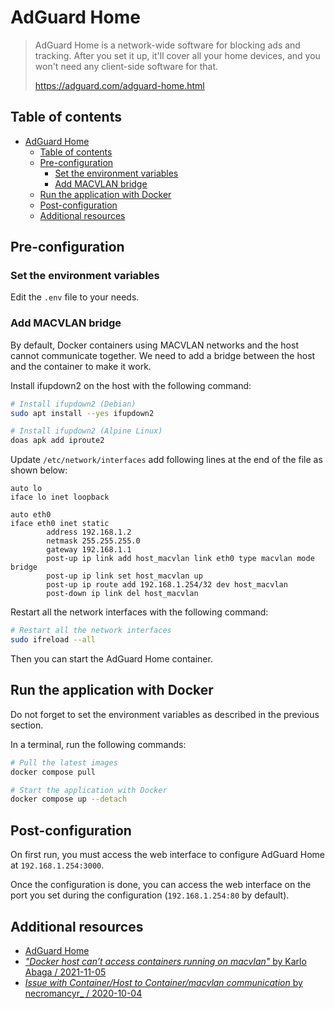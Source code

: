 # AdGuard Home

> AdGuard Home is a network-wide software for blocking ads and tracking. After
> you set it up, it'll cover all your home devices, and you won't need any
> client-side software for that.
>
> <https://adguard.com/adguard-home.html>

## Table of contents

- [AdGuard Home](#adguard-home)
  - [Table of contents](#table-of-contents)
  - [Pre-configuration](#pre-configuration)
    - [Set the environment variables](#set-the-environment-variables)
    - [Add MACVLAN bridge](#add-macvlan-bridge)
  - [Run the application with Docker](#run-the-application-with-docker)
  - [Post-configuration](#post-configuration)
  - [Additional resources](#additional-resources)

## Pre-configuration

### Set the environment variables

Edit the `.env` file to your needs.

### Add MACVLAN bridge

By default, Docker containers using MACVLAN networks and the host cannot
communicate together. We need to add a bridge between the host and the container
to make it work.

Install ifupdown2 on the host with the following command:

```sh
# Install ifupdown2 (Debian)
sudo apt install --yes ifupdown2

# Install ifupdown2 (Alpine Linux)
doas apk add iproute2
```

Update `/etc/network/interfaces` add following lines at the end of the file as
shown below:

```text
auto lo
iface lo inet loopback

auto eth0
iface eth0 inet static
        address 192.168.1.2
        netmask 255.255.255.0
        gateway 192.168.1.1
        post-up ip link add host_macvlan link eth0 type macvlan mode bridge
        post-up ip link set host_macvlan up
        post-up ip route add 192.168.1.254/32 dev host_macvlan
        post-down ip link del host_macvlan
```

Restart all the network interfaces with the following command:

```sh
# Restart all the network interfaces
sudo ifreload --all
```

Then you can start the AdGuard Home container.

## Run the application with Docker

Do not forget to set the environment variables as described in the previous
section.

In a terminal, run the following commands:

```bash
# Pull the latest images
docker compose pull

# Start the application with Docker
docker compose up --detach
```

## Post-configuration

On first run, you must access the web interface to configure AdGuard Home at
`192.168.1.254:3000`.

Once the configuration is done, you can access the web interface on the port you
set during the configuration (`192.168.1.254:80` by default).

## Additional resources

- [AdGuard Home](https://adguard.com/adguard-home.html)
- [_"Docker host can’t access containers running on macvlan"_ by Karlo Abaga / 2021-11-05](https://www.networkshinobi.com/docker-host-cant-access-containers-running-on-macvlan/)
- [_Issue with Container/Host to Container/macvlan communication_ by necromancyr\_ / 2020-10-04](https://old.reddit.com/r/docker/comments/j544p8/issue_with_containerhost_to_containermacvlan/)

